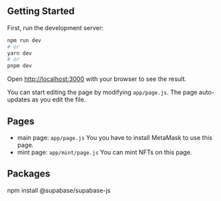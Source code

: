 ## Getting Started

First, run the development server:

```bash
npm run dev
# or
yarn dev
# or
pnpm dev
```

Open [http://localhost:3000](http://localhost:3000) with your browser to see the result.

You can start editing the page by modifying `app/page.js`. The page auto-updates as you edit the file.

## Pages

- main page: `app/page.js`
    You you have to install MetaMask to use this page.
- mint page: `app/mint/page.js`
    You can mint NFTs on this page.





## Packages
npm install @supabase/supabase-js
